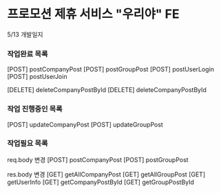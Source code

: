 프로모션 제휴 서비스 "우리야" FE
===

5/13 개발일지
### 작업완료 목록
[POST] postCompanyPost [POST] postGroupPost [POST] postUserLogin   [POST] postUserJoin 

[DELETE] deleteCompanyPostById [DELETE] deleteCompanyPostById


### 작업 진행중인 목록
[POST] updateCompanyPost [POST] updateGroupPost


### 작업필요 목록
req.body 변경
[POST] postCompanyPost [POST] postGroupPost

res.body 변경
[GET] getAllCompanyPost [GET] getAllGroupPost [GET] getUserInfo [GET] getCompanyPostById [GET] getGroupPostById

